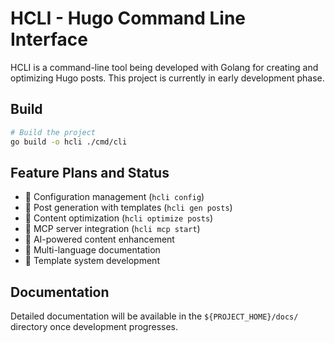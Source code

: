 # HCLI - Hugo Command Line Interface

HCLI is a command-line tool being developed with Golang for creating and optimizing Hugo posts. This project is currently in early development phase.

## Build

```bash
# Build the project
go build -o hcli ./cmd/cli
```

## Feature Plans and Status

- 🔄 Configuration management (`hcli config`)
- 🔄 Post generation with templates (`hcli gen posts`)
- 🔄 Content optimization (`hcli optimize posts`)
- 🔄 MCP server integration (`hcli mcp start`)
- 🔄 AI-powered content enhancement
- 🔄 Multi-language documentation
- 🔄 Template system development

## Documentation

Detailed documentation will be available in the `${PROJECT_HOME}/docs/` directory once development progresses.